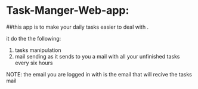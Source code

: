 # Task-Manger-Web-app:

##this app is to make your daily tasks easier to deal with .

it do the the following:
1. tasks manipulation
2. mail sending as it sends to you a mail with all your unfinished tasks every six hours

NOTE: the email you are logged in with is the email that will recive the tasks mail
